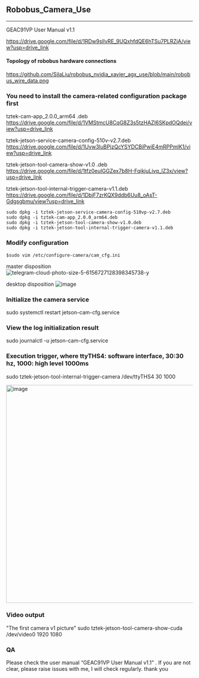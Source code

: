 ## Robobus_Camera_Use
---

  GEAC91VP User Manual v1.1
  
  https://drive.google.com/file/d/1RDw9sllvRE_9UQxhfdQE6hTSu7PLRZjA/view?usp=drive_link

#### Topology of robobus hardware connections
  https://github.com/SilaLiu/robobus_nvidia_xavier_agx_use/blob/main/robobus_wire_data.png
  
### You need to install the camera-related configuration package first
  tztek-cam-app_2.0.0_arm64 .deb                        
  https://drive.google.com/file/d/1VMStmcU8CqG8Z3s5tzHAZI6SKpdOQdei/view?usp=drive_link
  
  tztek-jetson-service-camera-config-510v-v2.7.deb      
  https://drive.google.com/file/d/1Uvw3luBPjzQcYSYDCBiPwiE4mRPPmlK1/view?usp=drive_link
  
  tztek-jetson-tool-camera-show-v1.0 .deb               
  https://drive.google.com/file/d/1tfz0euIGGZex7b8H-FqikjuLivq_lZ3x/view?usp=drive_link
  
  tztek-jetson-tool-internal-trigger-camera-v1.1.deb    
  https://drive.google.com/file/d/1DbjF7zrKQX9ddb6Uu8_oAsT-Gdgsgbmu/view?usp=drive_link

    sudo dpkg -i tztek-jetson-service-camera-config-510vp-v2.7.deb
    sudo dpkg -i tztek-cam-app_2.0.0_arm64.deb
    sudo dpkg -i tztek-jetson-tool-camera-show-v1.0.deb
    sudo dpkg -i tztek-jetson-tool-internal-trigger-camera-v1.1.deb
  
### Modify configuration
    $sudo vim /etc/configure-camera/cam_cfg.ini

  master disposition
![telegram-cloud-photo-size-5-6156727128398345738-y](https://github.com/SilaLiu/robobus_nvidia_xavier_agx_use/assets/39790272/43276e27-9407-4fad-8244-203791048da2)

  desktop disposition
  ![image](https://github.com/SilaLiu/robobus_nvidia_xavier_agx_use/assets/39790272/c4b48a3e-48a4-4e5b-86a9-54bb0d729738)

  
### Initialize the camera service
  sudo systemctl restart jetson-cam-cfg.service
  
### View the log initialization result
  sudo journalctl -u jetson-cam-cfg.service

### Execution trigger, where ttyTHS4: software interface, 30:30 hz, 1000: high level 1000ms
  sudo tztek-jetson-tool-internal-trigger-camera /dev/ttyTHS4 30 1000

  <img width="587" alt="image" src="https://github.com/SilaLiu/robobus_nvidia_xavier_agx_use/assets/39790272/1d37b444-e151-4d92-9458-d5b5f8cc4216">

### Video output
"The first camera v1 picture"
sudo tztek-jetson-tool-camera-show-cuda /dev/video0 1920 1080



### QA 
  Please check the user manual “GEAC91VP User Manual v1.1” .
    If you are not clear, please raise issues with me, I will check regularly.
    thank you

